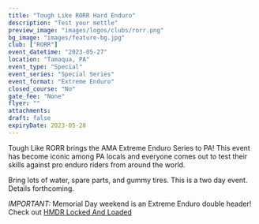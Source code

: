 ```yaml
---
title: "Tough Like RORR Hard Enduro"
description: "Test your mettle"
preview_image: "images/logos/clubs/rorr.png"
bg_image: "images/feature-bg.jpg"
club: ["RORR"]
event_datetime: "2023-05-27"
location: "Tamaqua, PA"
event_type: "Special"
event_series: "Special Series"
event_format: "Extreme Enduro"
closed_course: "No"
gate_fee: "None"
flyer: ""
attachments:
draft: false
expiryDate: 2023-05-28
---
```


Tough Like RORR brings the AMA Extreme Enduro Series to PA! This event has become iconic among PA locals and everyone comes out to test their skills against pro enduro riders from around the world.

Bring lots of water, spare parts, and gummy tires. This is a two day event. Details forthcoming.

*IMPORTANT:* Memorial Day weekend is an Extreme Enduro double header! Check out [HMDR Locked And Loaded](/events/2023/special/23-special-hmdr)